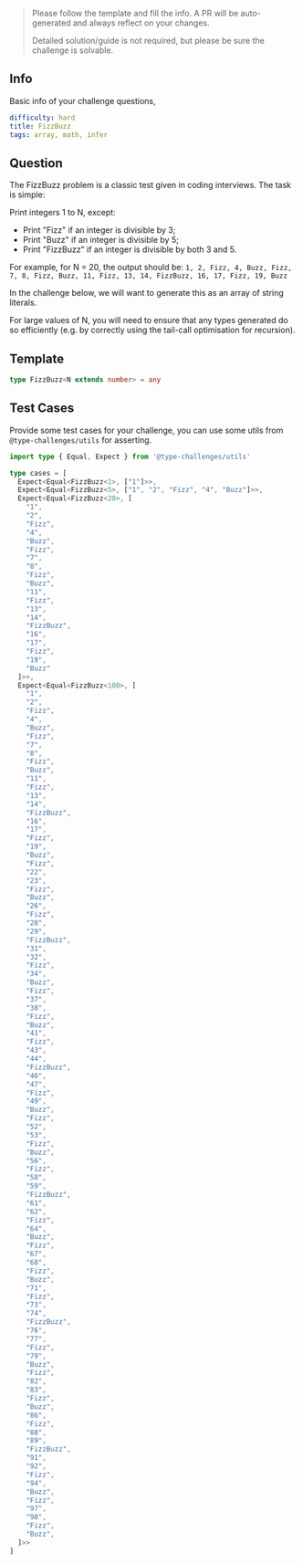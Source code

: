 > Please follow the template and fill the info. A PR will be auto-generated and always reflect on your changes.
>
> Detailed solution/guide is not required, but please be sure the challenge is solvable.

## Info

Basic info of your challenge questions,

```yaml
difficulty: hard
title: FizzBuzz
tags: array, math, infer
```

## Question

<!--question-start-->

The FizzBuzz problem is a classic test given in coding interviews. The task is simple:

Print integers 1 to N, except:

- Print "Fizz" if an integer is divisible by 3;
- Print "Buzz" if an integer is divisible by 5;
- Print "FizzBuzz" if an integer is divisible by both 3 and 5.

For example, for N = 20, the output should be:
`1, 2, Fizz, 4, Buzz, Fizz, 7, 8, Fizz, Buzz, 11, Fizz, 13, 14, FizzBuzz, 16, 17, Fizz, 19, Buzz`

In the challenge below, we will want to generate this as an array of string literals.

For large values of N, you will need to ensure that any types generated do so efficiently (e.g. by
correctly using the tail-call optimisation for recursion).

<!--question-end-->

## Template

```ts
type FizzBuzz<N extends number> = any
```

## Test Cases

Provide some test cases for your challenge, you can use some utils from `@type-challenges/utils` for asserting.

```ts
import type { Equal, Expect } from '@type-challenges/utils'

type cases = [
  Expect<Equal<FizzBuzz<1>, ["1"]>>,
  Expect<Equal<FizzBuzz<5>, ["1", "2", "Fizz", "4", "Buzz"]>>,
  Expect<Equal<FizzBuzz<20>, [
    "1",
    "2",
    "Fizz",
    "4",
    "Buzz",
    "Fizz",
    "7",
    "8",
    "Fizz",
    "Buzz",
    "11",
    "Fizz",
    "13",
    "14",
    "FizzBuzz",
    "16",
    "17",
    "Fizz",
    "19",
    "Buzz"
  ]>>,
  Expect<Equal<FizzBuzz<100>, [
    "1",
    "2",
    "Fizz",
    "4",
    "Buzz",
    "Fizz",
    "7",
    "8",
    "Fizz",
    "Buzz",
    "11",
    "Fizz",
    "13",
    "14",
    "FizzBuzz",
    "16",
    "17",
    "Fizz",
    "19",
    "Buzz",
    "Fizz",
    "22",
    "23",
    "Fizz",
    "Buzz",
    "26",
    "Fizz",
    "28",
    "29",
    "FizzBuzz",
    "31",
    "32",
    "Fizz",
    "34",
    "Buzz",
    "Fizz",
    "37",
    "38",
    "Fizz",
    "Buzz",
    "41",
    "Fizz",
    "43",
    "44",
    "FizzBuzz",
    "46",
    "47",
    "Fizz",
    "49",
    "Buzz",
    "Fizz",
    "52",
    "53",
    "Fizz",
    "Buzz",
    "56",
    "Fizz",
    "58",
    "59",
    "FizzBuzz",
    "61",
    "62",
    "Fizz",
    "64",
    "Buzz",
    "Fizz",
    "67",
    "68",
    "Fizz",
    "Buzz",
    "71",
    "Fizz",
    "73",
    "74",
    "FizzBuzz",
    "76",
    "77",
    "Fizz",
    "79",
    "Buzz",
    "Fizz",
    "82",
    "83",
    "Fizz",
    "Buzz",
    "86",
    "Fizz",
    "88",
    "89",
    "FizzBuzz",
    "91",
    "92",
    "Fizz",
    "94",
    "Buzz",
    "Fizz",
    "97",
    "98",
    "Fizz",
    "Buzz",
  ]>>
]
```
